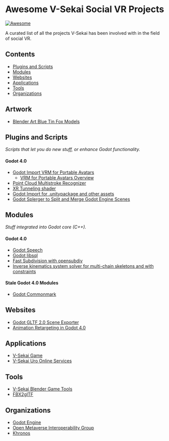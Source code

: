 # Awesome V-Sekai Social VR Projects

[![Awesome](https://awesome.re/badge.svg)](https://awesome.re)

A curated list of all the projects V-Sekai has been involved with in the field of social VR.

## Contents

- [Plugins and Scripts](#plugins-and-scripts)
- [Modules](#modules)
- [Websites](#websites)
- [Applications](#applications)
- [Tools](#tools)
- [Organizations](#organizations)

## Artwork

- [Blender Art Blue Tin Fox Models](https://github.com/V-Sekai/blender-art-blue-tin-fox-models)

## Plugins and Scripts

_Scripts that let you do new stuff, or enhance Godot functionality._

#### Godot 4.0

- [Godot Import VRM for Portable Avatars](https://github.com/V-Sekai/godot-vrm)
  - [VRM for Portable Avatars Overview](https://github.com/fire/awesome-godot-procedural-generation/files/10690951/VRM.Overview.pdf)
- [Point Cloud Multistroke Recognizer](https://github.com/V-Sekai/godot-point-cloud-multistroke-recognizer)
- [XR Tunneling shader](https://github.com/V-Sekai/godot_xr_vignette)
- [Godot Import for .unitypackage and other assets](https://github.com/V-Sekai/unidot_importer)
- [Godot Splerger to Split and Merge Godot Engine Scenes](https://github.com/V-Sekai/godot-splerger)

## Modules

_Stuff integrated into Godot core (C++)._

#### Godot 4.0

- [Godot Speech](https://github.com/v-sekai/godot_speech)
- [Godot libsql](https://github.com/V-Sekai/godot-libsql)
- [Fast Subdivision with opensubdiv](https://github.com/V-Sekai/godot-subdiv)
- [Inverse kinematics system solver for multi-chain skeletons and with constraints](https://github.com/V-Sekai/many_bone_ik)

#### Stale Godot 4.0 Modules

- [Godot Commonmark](https://github.com/V-Sekai/godot-cmark)

## Websites

- [Godot GLTF 2.0 Scene Exporter](https://godotengine.org/article/introducing-the-godot-gltf-2-0-scene-exporter/)
- [Animation Retargeting in Godot 4.0](https://godotengine.org/article/animation-retargeting-in-godot-4-0/)

## Applications

- [V-Sekai Game](https://github.com/V-Sekai/v-sekai-game)
- [V-Sekai Uro Online Services](https://github.com/V-Sekai/uro/issues/new/choose)

## Tools

- [V-Sekai Blender Game Tools](https://github.com/V-Sekai/vsekai-blender-game-tools)
- [FBX2glTF](https://github.com/godotengine/FBX2glTF)

## Organizations

- [Godot Engine](https://godotengine.org/teams)
- [Open Metaverse Interoperability Group](https://omigroup.org)
- [Khronos](https://www.khronos.org/)
